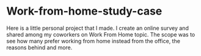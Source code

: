 # Work-from-home-study-case
Here is a little personal project that I made. I create an online survey and shared among my coworkers on Work From Home topic. The scope was to see how many prefer working from home instead from the office, the reasons behind and more.
